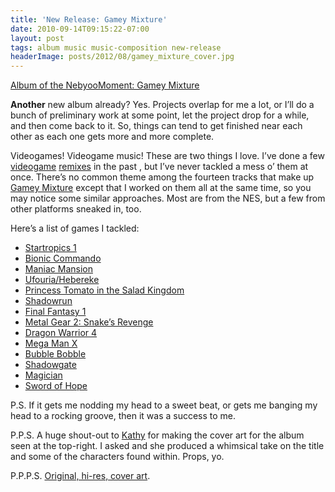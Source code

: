```yaml
---
title: 'New Release: Gamey Mixture'
date: 2010-09-14T09:15:22-07:00
layout: post
tags: album music music-composition new-release
headerImage: posts/2012/08/gamey_mixture_cover.jpg
---
```

[Album of the NebyooMoment: Gamey Mixture](http://nebyoolae.com/albums/gamey-mixture)

**Another** new album already? Yes. Projects overlap for me a lot, or I&#8217;ll do a bunch of preliminary work at some point, let the project drop for a while, and then come back to it. So, things can tend to get finished near each other as each one gets more and more complete.

<!--more-->

Videogames! Videogame music! These are two things I love. I&#8217;ve done a few [videogame](http://nebyoolae.com/songs/182) [remixes](http://nebyoolae.com/songs/133) in the past , but I&#8217;ve never tackled a mess o&#8217; them at once. There&#8217;s no common theme among the fourteen tracks that make up [Gamey Mixture](http://nebyoolae.com/albums/13) except that I worked on them all at the same time, so you may notice some similar approaches. Most are from the NES, but a few from other platforms sneaked in, too.

Here&#8217;s a list of games I tackled:

  * [Startropics 1](http://nebyoolae.com/songs/228)
  * [Bionic Commando](http://nebyoolae.com/songs/229)
  * [Maniac Mansion](http://nebyoolae.com/songs/230)
  * [Ufouria/Hebereke](http://nebyoolae.com/songs/231)
  * [Princess Tomato in the Salad Kingdom](http://nebyoolae.com/songs/232)
  * [Shadowrun](http://nebyoolae.com/songs/233)
  * [Final Fantasy 1](http://nebyoolae.com/songs/234)
  * [Metal Gear 2: Snake&#8217;s Revenge](http://nebyoolae.com/songs/235)
  * [Dragon Warrior 4](http://nebyoolae.com/songs/236)
  * [Mega Man X](http://nebyoolae.com/songs/237)
  * [Bubble Bobble](http://nebyoolae.com/songs/238)
  * [Shadowgate](http://nebyoolae.com/songs/239)
  * [Magician](http://nebyoolae.com/songs/240)
  * [Sword of Hope](http://nebyoolae.com/songs/241)

P.S. If it gets me nodding my head to a sweet beat, or gets me banging my head to a rocking groove, then it was a success to me.

P.P.S. A huge shout-out to [Kathy](http://faintidea.net) for making the cover art for the album seen at the top-right. I asked and she produced a whimsical take on the title and some of the characters found within. Props, yo.

P.P.P.S. [Original, hi-res, cover art](http://nebyoolae.com/img/audio/cover-gamey_mixture_big.jpg).

